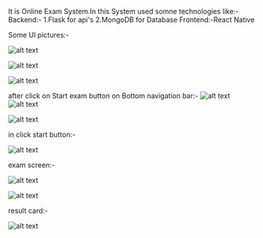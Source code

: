 
It is Online Exam System.In this System used somne technologies like:-
Backend:- 1.Flask for api's 
          2.MongoDB for Database
Frontend:-React Native





Some UI pictures:-



![alt text](image.png)



![alt text](image-1.png)



![alt text](image-2.png)


after click on Start exam button on Bottom navigation bar:-
![alt text](image-4.png)
![alt text](image-5.png)



![alt text](image-3.png)


in click start button:-



![alt text](image-6.png)


exam screen:-






![alt text](image-7.png)




![alt text](image-8.png)


result card:-



![alt text](image-9.png)



